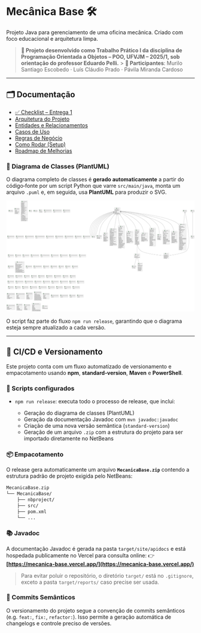 # Mecânica Base 🛠️

Projeto Java para gerenciamento de uma oficina mecânica. Criado com foco educacional e arquitetura limpa.

> **📘 Projeto desenvolvido como Trabalho Prático I da disciplina de Programação Orientada a Objetos – POO, UFVJM – 2025/1, sob orientação do professor Eduardo Pelli.** > **👥 Participantes**: Murilo Santiago Escobedo · Luís Cláudio Prado · Pávila Miranda Cardoso

---

## 🗂 Documentação

- [✅ Checklist – Entrega 1](documentation/entrega1.md)
- [Arquitetura do Projeto](documentation/arquitetura.md)
- [Entidades e Relacionamentos](documentation/entidades.md)
- [Casos de Uso](documentation/casos-de-uso.md)
- [Regras de Negócio](documentation/regras-de-negocio.md)
- [Como Rodar (Setup)](documentation/setup-dev.md)
- [Roadmap de Melhorias](documentation/roadmap.md)

### 📐 Diagrama de Classes (PlantUML)

O diagrama completo de classes é **gerado automaticamente** a partir do código‑fonte por um script Python que varre `src/main/java`, monta um arquivo `.puml` e, em seguida, usa **PlantUML** para produzir o SVG.

![Diagrama de Classes](documentation/diagrama_de_classe/uml_diagrama.svg)

O script faz parte do fluxo `npm run release`, garantindo que o diagrama esteja sempre atualizado a cada versão.

---

## 🚀 CI/CD e Versionamento

Este projeto conta com um fluxo automatizado de versionamento e empacotamento usando **npm**, **standard‑version**, **Maven** e **PowerShell**.

### 🔧 Scripts configurados

- `npm run release`: executa todo o processo de release, que inclui:

  - Geração do diagrama de classes (PlantUML)
  - Geração da documentação Javadoc com `mvn javadoc:javadoc`
  - Criação de uma nova versão semântica (`standard-version`)
  - Geração de um arquivo `.zip` com a estrutura do projeto para ser importado diretamente no NetBeans

### 📦 Empacotamento

O release gera automaticamente um arquivo **`MecanicaBase.zip`** contendo a estrutura padrão de projeto exigida pelo NetBeans:

```
MecanicaBase.zip
└── MecanicaBase/
    ├── nbproject/
    ├── src/
    ├── pom.xml
    └── ...
```

### 📚 Javadoc

A documentação Javadoc é gerada na pasta `target/site/apidocs` e está hospedada publicamente no Vercel para consulta online:
👉 **[https://mecanica-base.vercel.app/](https://mecanica-base.vercel.app/)**

> Para evitar poluir o repositório, o diretório `target/` está no `.gitignore`, exceto a pasta `target/reports/` caso precise ser usada.

### 📝 Commits Semânticos

O versionamento do projeto segue a convenção de commits semânticos (e.g. `feat:`, `fix:`, `refactor:`). Isso permite a geração automática de changelogs e controle preciso de versões.
